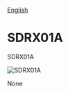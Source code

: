 
[English](./README.md)
<!--- module --->
# SDRX01A
<!--- Emodule --->

<!--- subtitle --->SDRX01A<!--- Esubtitle --->

![SDRX01A](/doc/img/SDRX01A_QRcode.png)

<!--- description --->None<!--- Edescription --->
            